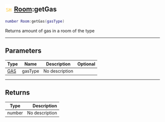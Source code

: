 ## <img src="../../.gitbook/assets/shared.png" width="24" height=24 /> [Room](https://iaswiki.rawr.dev/readme/room):getGas

```lua
number Room:getGas(gasType)
```

Returns amount of gas in a room of the type

------
## Parameters

| Type   | Name | Description | Optional |
| ------ | ---- | ----------- | -------: |
| [GAS](https://iaswiki.rawr.dev/readme/gas) | gasType | No description |  |


------
## Returns

| Type   | Description |
| ------ | ----------: |
| number | No description |

